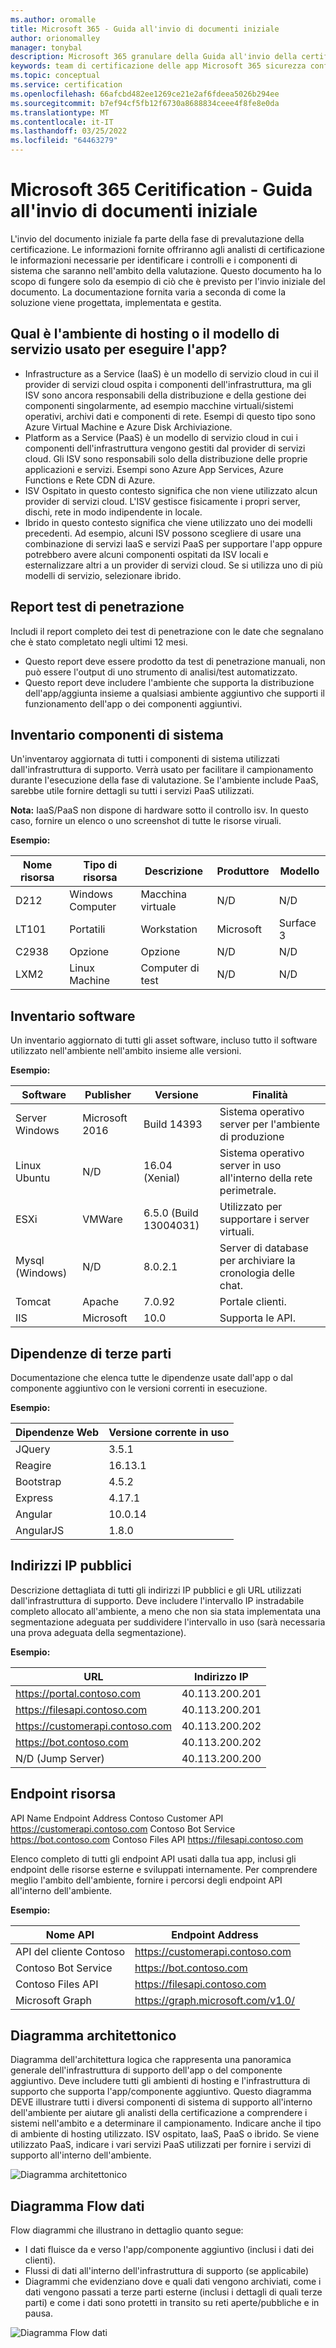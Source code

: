 ```yaml
---
ms.author: oromalle
title: Microsoft 365 - Guida all'invio di documenti iniziale
author: orionomalley
manager: tonybal
description: Microsoft 365 granulare della Guida all'invio della certificazione
keywords: team di certificazione delle app Microsoft 365 sicurezza conformità m365 invio documento iniziale
ms.topic: conceptual
ms.service: certification
ms.openlocfilehash: 66afcbd482ee1269ce21e2af6fdeea5026b294ee
ms.sourcegitcommit: b7ef94cf5fb12f6730a8688834ceee4f8fe8e0da
ms.translationtype: MT
ms.contentlocale: it-IT
ms.lasthandoff: 03/25/2022
ms.locfileid: "64463279"
---
```

# <a name="microsoft-365-ceritification---initial-document-submission-guide"></a>Microsoft 365 Ceritification - Guida all'invio di documenti iniziale

L'invio del documento iniziale fa parte della fase di prevalutazione della certificazione. Le informazioni fornite offriranno agli analisti di certificazione le informazioni necessarie per identificare i controlli e i componenti di sistema che saranno nell'ambito della valutazione. Questo documento ha lo scopo di fungere solo da esempio di ciò che è previsto per l'invio iniziale del documento. La documentazione fornita varia a seconda di come la soluzione viene progettata, implementata e gestita.

## <a name="what-is-the-hosting-environment-or-service-model-used-to-run-your-app"></a>Qual è l'ambiente di hosting o il modello di servizio usato per eseguire l'app?
- Infrastructure as a Service (IaaS) è un modello di servizio cloud in cui il provider di servizi cloud ospita i componenti dell'infrastruttura, ma gli ISV sono ancora responsabili della distribuzione e della gestione dei componenti singolarmente, ad esempio macchine virtuali/sistemi operativi, archivi dati e componenti di rete. Esempi di questo tipo sono Azure Virtual Machine e Azure Disk Archiviazione.
- Platform as a Service (PaaS) è un modello di servizio cloud in cui i componenti dell'infrastruttura vengono gestiti dal provider di servizi cloud. Gli ISV sono responsabili solo della distribuzione delle proprie applicazioni e servizi. Esempi sono Azure App Services, Azure Functions e Rete CDN di Azure.
- ISV Ospitato in questo contesto significa che non viene utilizzato alcun provider di servizi cloud. L'ISV gestisce fisicamente i propri server, dischi, rete in modo indipendente in locale.
- Ibrido in questo contesto significa che viene utilizzato uno dei modelli precedenti. Ad esempio, alcuni ISV possono scegliere di usare una combinazione di servizi IaaS e servizi PaaS per supportare l'app oppure potrebbero avere alcuni componenti ospitati da ISV locali e esternalizzare altri a un provider di servizi cloud. Se si utilizza uno di più modelli di servizio, selezionare ibrido.

## <a name="penetration-test-report"></a>Report test di penetrazione

Includi il report completo dei test di penetrazione con le date che segnalano che è stato completato negli ultimi 12 mesi. 
-   Questo report deve essere prodotto da test di penetrazione manuali, non può essere l'output di uno strumento di analisi/test automatizzato.
-   Questo report deve includere l'ambiente che supporta la distribuzione dell'app/aggiunta insieme a qualsiasi ambiente aggiuntivo che supporti il funzionamento dell'app o dei componenti aggiuntivi.


## <a name="system-component-inventory"></a>Inventario componenti di sistema

Un'inventaroy aggiornata di tutti i componenti di sistema utilizzati dall'infrastruttura di supporto. Verrà usato per facilitare il campionamento durante l'esecuzione della fase di valutazione. Se l'ambiente include PaaS, sarebbe utile fornire dettagli su tutti i servizi PaaS utilizzati.

**Nota:** IaaS/PaaS non dispone di hardware sotto il controllo isv.  In questo caso, fornire un elenco o uno screenshot di tutte le risorse viruali.

**Esempio:**

|Nome risorsa|    Tipo di risorsa| Descrizione|    Produttore|   Modello|
|-|-|-|-|-|
|D212|  Windows Computer|   Macchina virtuale|    N/D| N/D|
|LT101| Portatili| Workstation|    Microsoft|  Surface 3|
|C2938| Opzione| Opzione|N/D|N/D|     
|LXM2|  Linux Machine|  Computer di test|N/D|N/D|       


## <a name="software-inventory"></a>Inventario software

Un inventario aggiornato di tutti gli asset software, incluso tutto il software utilizzato nell'ambiente nell'ambito insieme alle versioni.

**Esempio:**

|Software|  Publisher|  Versione|     Finalità|
|-|-|-|-|
|Server Windows|    Microsoft 2016 | Build 14393| Sistema operativo server per l'ambiente di produzione|.
|Linux Ubuntu|  N/D|    16.04 (Xenial)| Sistema operativo server in uso all'interno della rete perimetrale.|
|ESXi|  VMWare| 6.5.0 (Build 13004031)| Utilizzato per supportare i server virtuali.|
|Mysql (Windows)|   N/D|    8.0.2.1|    Server di database per archiviare la cronologia delle chat.|
|Tomcat|        Apache| 7.0.92| Portale clienti.|
|IIS|   Microsoft|  10.0|   Supporta le API.|


## <a name="third-party-dependencies"></a>Dipendenze di terze parti

Documentazione che elenca tutte le dipendenze usate dall'app o dal componente aggiuntivo con le versioni correnti in esecuzione.

**Esempio:**

|Dipendenze Web|  Versione corrente in uso|
|-|-|
|JQuery|    3.5.1|
|Reagire| 16.13.1|
|Bootstrap| 4.5.2|
|Express|   4.17.1|
|Angular|   10.0.14|
|AngularJS| 1.8.0|


## <a name="public-ip-addresses"></a>Indirizzi IP pubblici

Descrizione dettagliata di tutti gli indirizzi IP pubblici e gli URL utilizzati dall'infrastruttura di supporto. Deve includere l'intervallo IP instradabile completo allocato all'ambiente, a meno che non sia stata implementata una segmentazione adeguata per suddividere l'intervallo in uso (sarà necessaria una prova adeguata della segmentazione).

**Esempio:**

|URL|  Indirizzo IP|
|-|-|
|https://portal.contoso.com |40.113.200.201 |
|https://filesapi.contoso.com|  40.113.200.201|
|https://customerapi.contoso.com|   40.113.200.202|
|https://bot.contoso.com|   40.113.200.202|
|N/D (Jump Server)| 40.113.200.200|


## <a name="resource-endpoints"></a>Endpoint risorsa

API Name    Endpoint Address Contoso Customer API    https://customerapi.contoso.com Contoso Bot Service https://bot.contoso.com Contoso Files API   https://filesapi.contoso.com

Elenco completo di tutti gli endpoint API usati dalla tua app, inclusi gli endpoint delle risorse esterne e sviluppati internamente. Per comprendere meglio l'ambito dell'ambiente, fornire i percorsi degli endpoint API all'interno dell'ambiente.

**Esempio:**

|Nome API|  Endpoint Address|
|-|-|
|API del cliente Contoso|  https://customerapi.contoso.com|
|Contoso Bot Service|   https://bot.contoso.com|
|Contoso Files API| https://filesapi.contoso.com|
|Microsoft Graph| https://graph.microsoft.com/v1.0/|


## <a name="architectural-diagram"></a>Diagramma architettonico

Diagramma dell'architettura logica che rappresenta una panoramica generale dell'infrastruttura di supporto dell'app o del componente aggiuntivo. Deve includere tutti gli ambienti di hosting e l'infrastruttura di supporto che supporta l'app/componente aggiuntivo. Questo diagramma DEVE illustrare tutti i diversi componenti di sistema di supporto all'interno dell'ambiente per aiutare gli analisti della certificazione a comprendere i sistemi nell'ambito e a determinare il campionamento. Indicare anche il tipo di ambiente di hosting utilizzato. ISV ospitato, IaaS, PaaS o ibrido. Se viene utilizzato PaaS, indicare i vari servizi PaaS utilizzati per fornire i servizi di supporto all'interno dell'ambiente.

![Diagramma architettonico](../media/Architecturaldiagram.png)

## <a name="data-flow-diagram"></a>Diagramma Flow dati

Flow diagrammi che illustrano in dettaglio quanto segue:
-   I dati fluisce da e verso l'app/componente aggiuntivo (inclusi i dati dei clienti).
-   Flussi di dati all'interno dell'infrastruttura di supporto (se applicabile)
-   Diagrammi che evidenziano dove e quali dati vengono archiviati, come i dati vengono passati a terze parti esterne (inclusi i dettagli di quali terze parti) e come i dati sono protetti in transito su reti aperte/pubbliche e in pausa.

![Diagramma Flow dati](../media/Dataflowdiagram.png)



